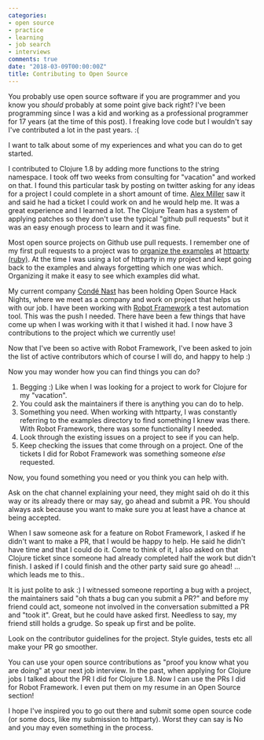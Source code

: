 ```yaml
---
categories:
- open source
- practice
- learning
- job search
- interviews
comments: true
date: "2018-03-09T00:00:00Z"
title: Contributing to Open Source
---
```


You probably use open source software if you are programmer and you know you *should* probably at some point give back right? I've been programming since I was a kid and working as a professional programmer for 17 years (at the time of this post). I freaking love code but I wouldn't say I've contributed a lot in the past years. :(

I want to talk about some of my experiences and what you can do to get started.

I contributed to Clojure 1.8 by adding more functions to the string namespace. I took off two weeks from consulting for "vacation" and worked on that. I found this particular task by posting on twitter asking for any ideas for a project I could complete in a short amount of time. [Alex Miller](https://twitter.com/puredanger) saw it and said he had a ticket I could work on and he would help me. It was a great experience and I learned a lot. The Clojure Team has a system of applying patches so they don't use the typical "github pull requests" but it was an easy enough process to learn and it was fine.

Most open source projects on Github use pull requests. I remember one of my first pull requests to a project was to [organize the examples](https://github.com/jnunemaker/httparty/blob/master/examples/README.md) at [httparty (ruby)](https://github.com/jnunemaker/httparty). At the time I was using a lot of httparty in my project and kept going back to the examples and always forgetting which one was which. Organizing it make it easy to see which examples did what.

My current company [Condé Nast](http://www.condenast.com/) has been holding Open Source Hack Nights, where we meet as a company and work on project that helps us with our job. I have been working with [Robot Framework](http://robotframework.org/) a test automation tool. This was the push I needed. There have been a few things that have come up when I was working with it that I wished it had. I now have 3 contributions to the project which we currently use!

Now that I've been so active with Robot Framework, I've been asked to join the list of active contributors which of course I will do, and happy to help :) 

Now you may wonder how you can find things you can do? 

1. Begging :) Like when I was looking for a project to work for Clojure for my "vacation".
1. You could ask the maintainers if there is anything you can do to help.
1. Something you need. When working with httparty, I was constantly referring to the examples directory to find something I knew was there. With Robot Framework, there was some functionality I needed.
1. Look through the existing issues on a project to see if you can help.
1. Keep checking the issues that come through on a project. One of the tickets I did for Robot Framework was something someone *else* requested. 

Now, you found something you need or you think you can help with.

Ask on the chat channel explaining your need, they might said oh do it this way or its already there or may say, go ahead and submit a PR. You should always ask because you want to make sure you at least have a chance at being accepted.

When I saw someone ask for a feature on Robot Framework, I asked if he didn't want to make a PR, that I would be happy to help. He said he didn't have time and that I could do it. Come to think of it, I also asked on that Clojure ticket since someone had already completed half the work but didn't finish. I asked if I could finish and the other party said sure go ahead! ... which leads me to this..

It is just polite to ask :) I witnessed someone reporting a bug with a project, the maintainers said "oh thats a bug can you submit a PR?" and before my friend could act, someone not involved in the conversation submitted a PR and "took it". Great, but he could have asked first. Needless to say, my friend still holds a grudge. So speak up first and be polite. 

Look on the contributor guidelines for the project. Style guides, tests etc all make your PR go smoother.

You can use your open source contributions as "proof you know what you are doing" at your next job interview. In the past, when applying for Clojure jobs I talked about the PR I did for Clojure 1.8. Now I can use the PRs I did for Robot Framework. I even put them on my resume in an Open Source section!

I hope I've inspired you to go out there and submit some open source code (or some docs, like my submission to httparty). Worst they can say is No and you may even something in the process.



 